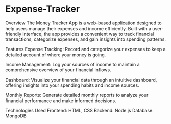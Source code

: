 # Expense-Tracker

Overview
The Money Tracker App is a web-based application designed to help users manage their expenses and income efficiently. Built with a user-friendly interface, the app provides a convenient way to track financial transactions, categorize expenses, and gain insights into spending patterns.

Features
Expense Tracking: Record and categorize your expenses to keep a detailed account of where your money is going.

Income Management: Log your sources of income to maintain a comprehensive overview of your financial inflows.

Dashboard: Visualize your financial data through an intuitive dashboard, offering insights into your spending habits and income sources.

Monthly Reports: Generate detailed monthly reports to analyze your financial performance and make informed decisions.

Technologies Used
Frontend: HTML, CSS
Backend: Node.js
Database: MongoDB
